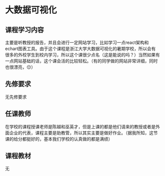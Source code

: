 # 大数据可视化


## 课程学习内容

主要是听教授的报告，并且会进行一定网站学习，比如学习一点react架构和echart图表工具。由于这个课程是浙江大学大数据可视化的暑期学校，所以会有很多的外校学生到校内学习，所以这个课很少点名（这是能说的吗？）当然如果有一点网站基础的话，这个课会活的比较轻松。（有的同学做的网站非常详细，同时也很漂亮，😔）

## 先修要求

无先修要求

## 任课教师

在学校的课程授课老师是陈越和巫英才，但是上课的都是他们请来的教授或者是外面企业的代表，课程主要是助教管，所以其实主要是做好作业。（据我所知，这节课的给分都挺好的，基本我们学校的认真做的都是满绩）
## 课程教材

无